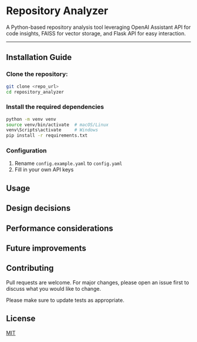 #  Repository Analyzer

A Python-based repository analysis tool leveraging OpenAI Assistant API for code insights, FAISS for vector storage, and Flask API for easy interaction.

---

## Installation Guide

### Clone the repository:
```bash
git clone <repo_url>
cd repository_analyzer
```

### Install the required dependencies
```bash
python -m venv venv
source venv/bin/activate  # macOS/Linux
venv\Scripts\activate     # Windows
pip install -r requirements.txt
```

### Configuration
1. Rename `config.example.yaml` to `config.yaml`
2. Fill in your own API keys 

## Usage

## Design decisions

## Performance considerations

## Future improvements

## Contributing

Pull requests are welcome. For major changes, please open an issue first
to discuss what you would like to change.

Please make sure to update tests as appropriate.

## License

[MIT](https://choosealicense.com/licenses/mit/)